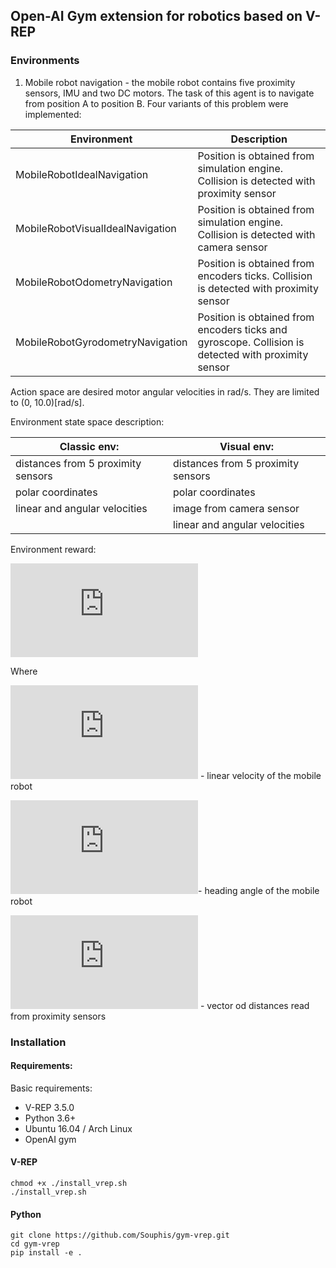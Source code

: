 ## Open-AI Gym extension for robotics based on V-REP

### Environments

1. Mobile robot navigation - the mobile robot contains five proximity sensors,
IMU and two DC motors. The task of this agent is to navigate from position A
 to position B. Four variants of this problem were implemented:

| Environment                      | Description                                                                                         |
| -------------------------------- | --------------------------------------------------------------------------------------------------- |
| MobileRobotIdealNavigation       | Position is obtained from simulation engine. Collision is detected with proximity sensor            |
| MobileRobotVisualIdealNavigation | Position is obtained from simulation engine. Collision is detected with camera sensor               |
| MobileRobotOdometryNavigation    | Position is obtained from encoders ticks. Collision is detected with proximity sensor               |
| MobileRobotGyrodometryNavigation | Position is obtained from encoders ticks and gyroscope. Collision is detected with proximity sensor |

Action space are desired motor angular velocities in rad/s. They are limited to (0, 10.0)[rad/s].

Environment state space description:

| Classic env:                       | Visual env:                        |
| ---------------------------------- | ---------------------------------- |
| distances from 5 proximity sensors | distances from 5 proximity sensors |
| polar coordinates                  | polar coordinates                  |
| linear and angular velocities      | image from camera sensor           |
|                                    | linear and angular velocities      |

Environment reward:

![equation](https://latex.codecogs.com/gif.latex?R%20%3D%20V_L%5Ccdot%20%5Ccos%5Ctheta%5Ccdot%20%5Cmin%28D%29)

Where

![equation](https://latex.codecogs.com/gif.latex?V_L) - linear velocity of the mobile robot

![equation](https://latex.codecogs.com/gif.latex?%5Ctheta)- heading angle of the mobile robot

![equation](https://latex.codecogs.com/gif.latex?D) - vector od distances read from proximity 
sensors

    
### Installation

#### Requirements:
Basic requirements:
* V-REP 3.5.0
* Python 3.6+
* Ubuntu 16.04 / Arch Linux
* OpenAI gym


#### V-REP
```
chmod +x ./install_vrep.sh
./install_vrep.sh
```
#### Python
```
git clone https://github.com/Souphis/gym-vrep.git
cd gym-vrep
pip install -e .
```
